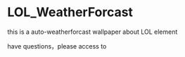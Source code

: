 # LOL_WeatherForcast
this is a auto-weatherforcast wallpaper about LOL element

have questions，please access to 

[click here]: https://github.com/GGB-Jarvis/LOL_WeatherForcast

